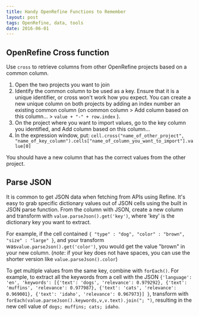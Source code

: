 ```yaml
---
title: Handy OpenRefine Functions to Remember
layout: post
tags: OpenRefine, data, tools
date: 2016-06-01
---
```


## OpenRefine Cross function

Use `cross` to retrieve columns from other OpenRefine projects based on a common column. 

1. Open the two projects you want to join
2. Identify the common column to be used as a key. Ensure that it is a unique identifier, or cross won't work how you expect. You can create a new unique column on both projects by adding an index number an existing common column (on common column > Add column based on this column... > `value + "-" + row.index` ).
3. On the project where you want to import values, go to the key column you identified, and Add column based on this column...
4. In the expression window, put: `cell.cross("name_of_other_project", "name_of_key_column").cells["name_of_column_you_want_to_import"].value[0]`

You should have a new column that has the correct values from the other project.

## Parse JSON

It is common to get JSON data when fetching from APIs using Refine. It's easy to grab specific dictionary values out of JSON cells using the built in JSON parse function. From the column with JSON, create a new column and transform with `value.parseJson().get('key')`, where 'key' is the dictionary key you want to extract. 

For example, if the cell contained
`{ "type" : "dog", "color" : "brown", "size" : "large" }`, 
and your transform was`value.parseJson().get('color')`, 
you would get the value "brown" in your new column. (*note*: if your key does not have spaces, you can use the shorter version like `value.parseJson().color`)

To get multiple values from the same key, combine with `forEach()`.
For example, to extract all the keywords from a cell with the JSON
`{'language': 'en', 'keywords': [{'text': 'dogs', 'relevance': 0.979292}, {'text': 'muffins', 'relevance': 0.977987}, {'text': 'cats', 'relevance': 0.969001}, {'text': 'idaho', 'relevance': 0.967973}] }`,
transform with `forEach(value.parseJson().keywords,v,v.text).join("; ")`, resulting in the new cell value of `dogs; muffins; cats; idaho`.

